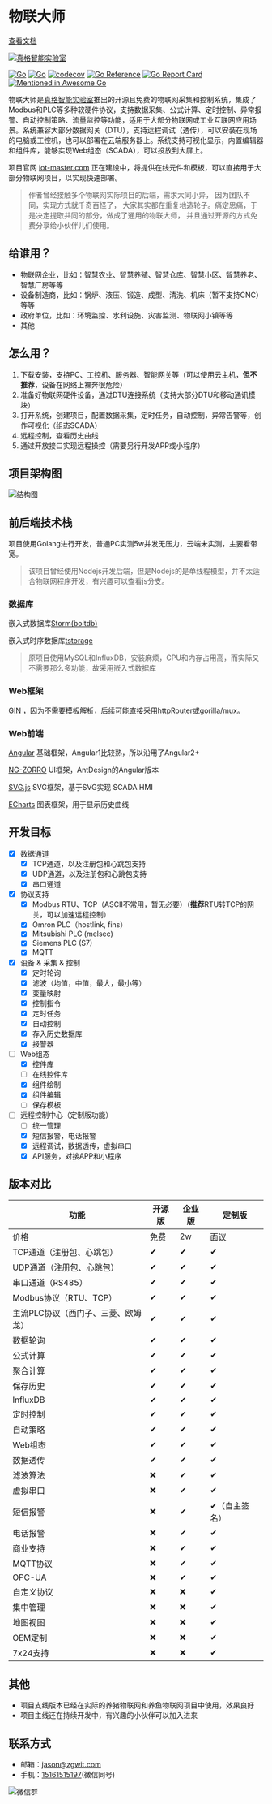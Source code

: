 # 物联大师

[查看文档](https://docs.iot-master.com/)

[![真格智能实验室](https://labs.zgwit.com/logo.png)](https://labs.zgwit.com)

[![Go](https://github.com/zgwit/iot-master/actions/workflows/go.yml/badge.svg)](https://github.com/zgwit/iot-master/actions/workflows/go.yml)
[![Go](https://github.com/zgwit/iot-master/actions/workflows/codeql-analysis.yml/badge.svg)](https://github.com/zgwit/iot-master/actions/workflows/codeql-analysis.yml)
[![codecov](https://codecov.io/gh/zgwit/iot-master/branch/main/graph/badge.svg?token=AK5TD8KQ5C)](https://codecov.io/gh/zgwit/iot-master)
[![Go Reference](https://pkg.go.dev/badge/github.com/zgwit/iot-master.svg)](https://pkg.go.dev/github.com/zgwit/iot-master)
[![Go Report Card](https://goreportcard.com/badge/github.com/zgwit/iot-master)](https://goreportcard.com/report/github.com/zgwit/iot-master)
[![Mentioned in Awesome Go](https://awesome.re/mentioned-badge.svg)](https://github.com/avelino/awesome-go)

物联大师是[真格智能实验室](https://labs.zgwit.com)推出的开源且免费的物联网采集和控制系统，集成了Modbus和PLC等多种软硬件协议，支持数据采集、公式计算、定时控制、异常报警、自动控制策略、流量监控等功能，适用于大部分物联网或工业互联网应用场景。系统兼容大部分数据网关（DTU），支持远程调试（透传），可以安装在现场的电脑或工控机，也可以部署在云端服务器上。系统支持可视化显示，内置编辑器和组件库，能够实现Web组态（SCADA），可以投放到大屏上。

项目官网 [iot-master.com](https://iot-master.com) 正在建设中，将提供在线元件和模板，可以直接用于大部分物联网项目，以实现快速部署。

> 作者曾经接触多个物联网实际项目的后端，需求大同小异， 因为团队不同，实现方式就千奇百怪了，
> 大家其实都在重复地造轮子。痛定思痛，于是决定提取共同的部分，做成了通用的物联大师，
> 并且通过开源的方式免费分享给小伙伴儿们使用。

## 给谁用？

- 物联网企业，比如：智慧农业、智慧养殖、智慧仓库、智慧小区、智慧养老、智慧厂房等等
- 设备制造商，比如：锅炉、液压、锻造、成型、清洗、机床（暂不支持CNC）等等
- 政府单位，比如：环境监控、水利设施、灾害监测、物联网小镇等等
- 其他

## 怎么用？

1. 下载安装，支持PC、工控机、服务器、智能网关等（可以使用云主机，**但不推荐**，设备在网络上裸奔很危险）
2. 准备好物联网硬件设备，通过DTU连接系统（支持大部分DTU和移动通讯模块）
3. 打开系统，创建项目，配置数据采集，定时任务，自动控制，异常告警等，创作可视化（组态SCADA）
4. 远程控制，查看历史曲线
5. 通过开放接口实现远程操控（需要另行开发APP或小程序）

## 项目架构图

![结构图](https://github.com/zgwit/iot-master/raw/main/docs/frame.svg)


## 前后端技术栈

项目使用Golang进行开发，普通PC实测5w并发无压力，云端未实测，主要看带宽。
> 该项目曾经使用Nodejs开发后端，但是Nodejs的是单线程模型，并不太适合物联网程序开发，有兴趣可以查看js分支。

### 数据库

嵌入式数据库[Storm(boltdb)](https://github.com/asdine/storm)

嵌入式时序数据库[tstorage](https://github.com/nakabonne/tstorage)

> 原项目使用MySQL和InfluxDB，安装麻烦，CPU和内存占用高，而实际又不需要那么多功能，故采用嵌入式数据库

### Web框架

[GIN](https://github.com/gin-gonic/gin) ，因为不需要模板解析，后续可能直接采用httpRouter或gorilla/mux。

### Web前端

[Angular](https://github.com/angular/angular) 基础框架，Angular1比较熟，所以沿用了Angular2+

[NG-ZORRO](https://github.com/NG-ZORRO/ng-zorro-antd) UI框架，AntDesign的Angular版本

[SVG.js](https://github.com/svgdotjs/svg.js) SVG框架，基于SVG实现 SCADA HMI

[ECharts](https://github.com/apache/echarts) 图表框架，用于显示历史曲线

## 开发目标

- [x] 数据通道
    - [x] TCP通道，以及注册包和心跳包支持
    - [x] UDP通道，以及注册包和心跳包支持
    - [x] 串口通道
- [x] 协议支持
    - [x] Modbus RTU、TCP（ASCII不常用，暂无必要）（**推荐**RTU转TCP的网关，可以加速远程控制）
    - [x] Omron PLC（hostlink, fins）
    - [x] Mitsubishi PLC (melsec)
    - [x] Siemens PLC (S7)
    - [x] MQTT
- [x] 设备 & 采集 & 控制
    - [x] 定时轮询
    - [x] 滤波（均值，中值，最大，最小等）
    - [x] 变量映射
    - [x] 控制指令
    - [x] 定时任务
    - [x] 自动控制
    - [x] 存入历史数据库
    - [x] 报警器
- [ ] Web组态
  - [x] 控件库
  - [ ] 在线控件库
  - [x] 组件绘制
  - [x] 组件编辑
  - [ ] 保存模板
- [ ] 远程控制中心（定制版功能）
    - [ ] 统一管理
    - [x] 短信报警，电话报警
    - [x] 远程调试，数据透传，虚拟串口
    - [x] API服务，对接APP和小程序

## 版本对比

| 功能 | 开源版 | 企业版 | 定制版 |
|----|----|----|----|
| 价格 | 免费 | 2w | 面议 |
| TCP通道（注册包、心跳包） | ✔ | ✔ | ✔ |
| UDP通道（注册包、心跳包） | ✔ | ✔ | ✔ |
| 串口通道（RS485） | ✔ | ✔ | ✔ |
| Modbus协议（RTU、TCP） | ✔ | ✔ | ✔ |
| 主流PLC协议（西门子、三菱、欧姆龙） | ✔ | ✔ | ✔ |
| 数据轮询 | ✔ | ✔ | ✔ |
| 公式计算 | ✔ | ✔ | ✔ |
| 聚合计算 | ✔ | ✔ | ✔ |
| 保存历史 | ✔ | ✔ | ✔ |
| InfluxDB | ✔ | ✔ | ✔ |
| 定时控制 | ✔ | ✔ | ✔ |
| 自动策略 | ✔ | ✔ | ✔ |
| Web组态 | ✔ | ✔ | ✔ |
| 数据透传 | ✔ | ✔ | ✔ |
| 滤波算法 | ❌ | ✔ | ✔ |
| 虚拟串口 | ❌ | ✔ | ✔ |
| 短信报警 | ❌ | ✔ | ✔（自主签名） |
| 电话报警 | ❌ | ✔ | ✔ |
| 商业支持 | ❌ | ✔ | ✔ |
| MQTT协议 | ❌ | ✔ | ✔ |
| OPC-UA | ❌ | ✔ | ✔ |
| 自定义协议 | ❌ | ❌ | ✔ |
| 集中管理 | ❌ | ❌ | ✔ |
| 地图视图 | ❌ | ❌ | ✔ |
| OEM定制 | ❌ | ❌ | ✔ |
| 7x24支持 | ❌ | ❌ | ✔ |




## 其他

- 项目支线版本已经在实际的养猪物联网和养鱼物联网项目中使用，效果良好
- 项目主线还在持续开发中，有兴趣的小伙伴可以加入进来

## 联系方式

- 邮箱：[jason@zgwit.com](mailto:jason@zgwit.com)
- 手机：[15161515197](tel:15161515197)(微信同号)

![微信群](https://iot-master.com/iot-master.png)

